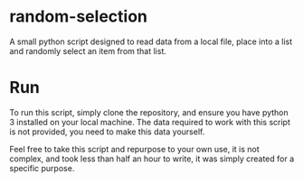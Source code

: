 # random-selection
A small python script designed to read data from a local file, place into a list and randomly select an item from that list.

# Run
To run this script, simply clone the repository, and ensure you have python 3 installed on your local machine.
The data required to work with this script is not provided, you need to make this data yourself.

Feel free to take this script and repurpose to your own use, it is not complex, and took less than half an hour to write,
it was simply created for a specific purpose.
